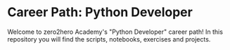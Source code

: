 # Career Path: Python Developer

Welcome to zero2hero Academy's "Python Developer" career path! In this repository you will find the scripts, notebooks, exercises and projects.